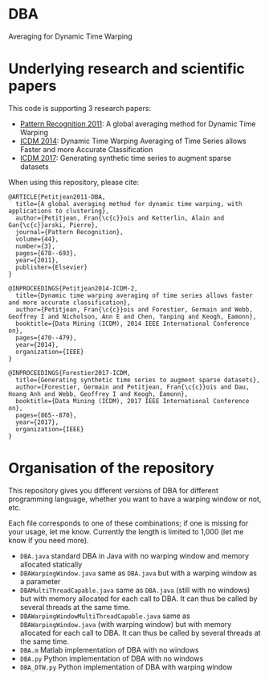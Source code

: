 DBA
===

Averaging for Dynamic Time Warping

# Underlying research and scientific papers

This code is supporting 3 research papers:
* [Pattern Recognition 2011](http://francois-petitjean.com/Research/Petitjean2011-PR.pdf): A global averaging method for Dynamic Time Warping
* [ICDM 2014](http://francois-petitjean.com/Research/Petitjean2014-ICDM-DTW.pdf): Dynamic Time Warping Averaging of Time Series allows Faster and more Accurate Classification
* [ICDM 2017](http://francois-petitjean.com/Research/ForestierPetitjean2017-ICDM.pdf): Generating synthetic time series to augment sparse datasets

When using this repository, please cite:
```
@ARTICLE{Petitjean2011-DBA,
  title={A global averaging method for dynamic time warping, with applications to clustering},
  author={Petitjean, Fran{\c{c}}ois and Ketterlin, Alain and Gan{\c{c}}arski, Pierre},
  journal={Pattern Recognition},
  volume={44},
  number={3},
  pages={678--693},
  year={2011},
  publisher={Elsevier}
}

@INPROCEEDINGS{Petitjean2014-ICDM-2,
  title={Dynamic time warping averaging of time series allows faster and more accurate classification},
  author={Petitjean, Fran{\c{c}}ois and Forestier, Germain and Webb, Geoffrey I and Nicholson, Ann E and Chen, Yanping and Keogh, Eamonn},
  booktitle={Data Mining (ICDM), 2014 IEEE International Conference on},
  pages={470--479},
  year={2014},
  organization={IEEE}
}

@INPROCEEDINGS{Forestier2017-ICDM,
  title={Generating synthetic time series to augment sparse datasets},
  author={Forestier, Germain and Petitjean, Fran{\c{c}}ois and Dau, Hoang Anh and Webb, Geoffrey I and Keogh, Eamonn},
  booktitle={Data Mining (ICDM), 2017 IEEE International Conference on},
  pages={865--870},
  year={2017},
  organization={IEEE}
}
```

# Organisation of the repository

This repository gives you different versions of DBA for different programming language, whether you want to have a warping window or not, etc. 

Each file corresponds to one of these combinations; if one is missing for your usage, let me know. Currently the length is limited to 1,000 (let me know if you need more). 

* `DBA.java` standard DBA in Java with no warping window and memory allocated statically
* `DBAWarpingWindow.java` same as `DBA.java` but with a warping window as a parameter
* `DBAMultiThreadCapable.java` same as `DBA.java` (still with no windows) but with memory allocated for each call to DBA. It can thus be called by several threads at the same time. 
* `DBAWarpingWindowMultiThreadCapable.java` same as `DBAWarpingWindow.java` (with warping window) but with memory allocated for each call to DBA. It can thus be called by several threads at the same time. 
* `DBA.m` Matlab implementation of DBA with no windows 
* `DBA.py` Python implementation of DBA with no windows
* `DBA_DTW.py` Python implementation of DBA with warping window
